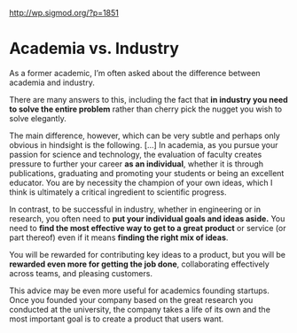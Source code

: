 http://wp.sigmod.org/?p=1851

# Academia vs. Industry

As a former academic, I’m often asked about the difference between academia and industry. 

There are many answers to this, including the fact that **in industry you need to solve the entire problem** rather than cherry pick the nugget you wish to solve elegantly. 

The main difference, however, which can be very subtle and perhaps only obvious in hindsight is the following. [...] In academia, as you pursue your passion for science and technology, the evaluation of faculty creates pressure to further your career **as an individual**, whether it is through publications, graduating and promoting your students or being an excellent educator. You are by necessity the champion of your own ideas, which I think is ultimately a critical ingredient to scientific progress. 

In contrast, to be successful in industry, whether in engineering or in research, you often need to **put your individual goals and ideas aside.** You need to **find the most effective way to get to a great product** or service (or part thereof) even if it means **finding the right mix of ideas**. 

You will be rewarded for contributing key ideas to a product, but you will be **rewarded even more for getting the job done**, collaborating effectively across teams, and pleasing customers. 

This advice may be even more useful for academics founding startups. Once you founded your company based on the great research you conducted at the university, the company takes a life of its own and the most important goal is to create a product that users want. 
